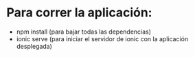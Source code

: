 # Para correr la aplicación:

* npm install (para bajar todas las dependencias)
* ionic serve (para iniciar el servidor de ionic con la aplicación desplegada)

